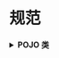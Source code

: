 # 规范

<details>
<summary><b>POJO 类</b></summary>

```  
一定要有 
    getter setter 方法
    toString方法
    带参构造方法
    无参构造方法
```
</details>



